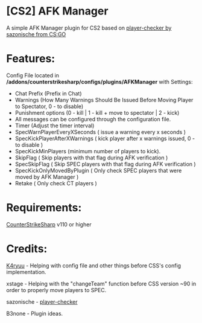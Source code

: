 # [CS2] AFK Manager
A simple AFK Manager plugin for CS2 based on [player-checker by sazonische from CS:GO](https://github.com/sazonische/player-checker/blob/master/addons/sourcemod/scripting/player_checker.sp)

# Features:
Config File located in **/addons/counterstrikesharp/configs/plugins/AFKManager** with Settings:
  - Chat Prefix (Prefix in Chat)
  - Warnings (How Many Warnings Should Be Issued Before Moving Player to Spectator, 0 - to disable)
  - Punishment options (0 - kill | 1 - kill + move to spectator | 2 - kick)
  - All messages can be configured through the configuration file.
  - Timer (Adjust the timer interval)
  - SpecWarnPlayerEveryXSeconds ( issue a warning every x seconds )
  - SpecKickPlayerAfterXWarnings ( kick player after x warnings issued, 0 - to disable )
  - SpecKickMinPlayers (minimum number of players to kick).
  - SkipFlag ( Skip players with that flag during AFK verification )
  - SpecSkipFlag ( Skip SPEC players with that flag during AFK verification )
  - SpecKickOnlyMovedByPlugin ( Only check SPEC players that were moved by AFK Manager )
  - Retake ( Only check CT players )

# Requirements:
[CounterStrikeSharp](https://github.com/roflmuffin/CounterStrikeSharp) v110 or higher

# Credits:
[K4ryuu](https://github.com/K4ryuu) - Helping with config file and other things before CSS's config implementation.

xstage - Helping with the "changeTeam" function before CSS version ~90 in order to properly move players to SPEC.

sazonische - [player-checker](https://github.com/sazonische/player-checker/blob/master/addons/sourcemod/scripting/player_checker.sp)

B3none - Plugin ideas.
